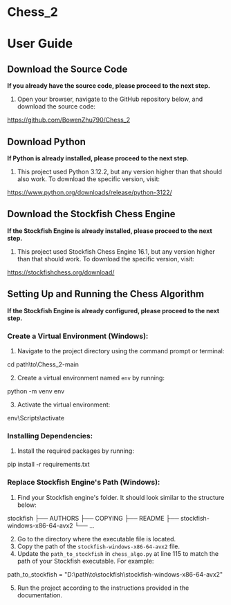 # Chess_2
# User Guide

## Download the Source Code
**If you already have the source code, please proceed to the next step.**

1. Open your browser, navigate to the GitHub repository below, and download the source code:

https://github.com/BowenZhu790/Chess_2


## Download Python
**If Python is already installed, please proceed to the next step.**

1. This project used Python 3.12.2, but any version higher than that should also work. To download the specific version, visit:

https://www.python.org/downloads/release/python-3122/


## Download the Stockfish Chess Engine
**If the Stockfish Engine is already installed, please proceed to the next step.**

1. This project used Stockfish Chess Engine 16.1, but any version higher than that should work. To download the specific version, visit:

https://stockfishchess.org/download/


## Setting Up and Running the Chess Algorithm
**If the Stockfish Engine is already configured, please proceed to the next step.**

### Create a Virtual Environment (Windows):
1. Navigate to the project directory using the command prompt or terminal:

cd path\to\Chess_2-main

2. Create a virtual environment named `env` by running:

python -m venv env

3. Activate the virtual environment:

env\Scripts\activate


### Installing Dependencies:
1. Install the required packages by running:

pip install -r requirements.txt


### Replace Stockfish Engine's Path (Windows):
1. Find your Stockfish engine's folder. It should look similar to the structure below:

stockfish
├── AUTHORS
├── COPYING
├── README
├── stockfish-windows-x86-64-avx2
└── ...

2. Go to the directory where the executable file is located.
3. Copy the path of the `stockfish-windows-x86-64-avx2` file.
4. Update the `path_to_stockfish` in `chess_algo.py` at line 115 to match the path of your Stockfish executable. For example:

path_to_stockfish = "D:\path\to\stockfish\stockfish-windows-x86-64-avx2"

5. Run the project according to the instructions provided in the documentation.

